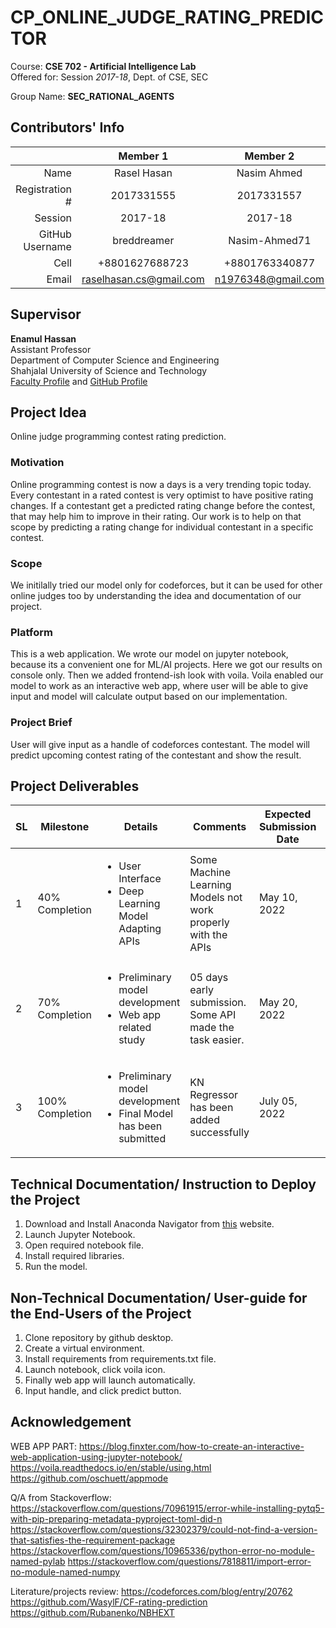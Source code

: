 # CP_ONLINE_JUDGE_RATING_PREDICTOR
Course: **CSE 702 - Artificial Intelligence Lab**            
Offered for: Session *2017-18*, Dept. of CSE, SEC

Group Name: **SEC_RATIONAL_AGENTS**

## Contributors' Info
|                 |  Member 1               |  Member 2          |
| --------------: | :---------------------: | :----------------: |
|            Name | Rasel Hasan             | Nasim Ahmed        |
| Registration \# | 2017331555              | 2017331557         | 
|         Session |  2017-18                |  2017-18           |
| GitHub Username | breddreamer             | Nasim-Ahmed71      |
|            Cell | +8801627688723          | +8801763340877     |
|           Email | raselhasan.cs@gmail.com | n1976348@gmail.com |

Supervisor
-----------
**Enamul Hassan**         
Assistant Professor     
Department of Computer Science and Engineering          
Shahjalal University of Science and Technology       
[Faculty Profile](https://www.sust.edu/d/cse/faculty-profile-detail/590) and [GitHub Profile](https://github.com/enamcse)

## Project Idea
Online judge programming contest rating prediction.
### Motivation
Online programming contest is now a days is a very trending topic today. Every contestant in a rated contest is very optimist to have positive rating changes. If a contestant get a predicted rating change before the contest, that may help him to improve in their rating. Our work is to help on that scope by predicting a rating change for individual contestant in a specific contest. 
### Scope
We initilally tried our model only for codeforces, but it can be used for other online judges too by understanding the idea and documentation of our project.
### Platform
This is a web application. We wrote our model on jupyter notebook, because its a convenient one for ML/AI projects. Here we got our results on console only. Then we added frontend-ish look with voila. Voila enabled our model to work as an interactive web app, where user will be able to give input and model will calculate output based on our implementation.
### Project Brief
User will give input as a handle of codeforces contestant. The model will predict upcoming contest rating of the contestant and show the result.

## Project Deliverables
<table>
<thead>
    <tr>
        <th>SL</th>
        <th>Milestone</th>
        <th>Details</th>
        <th>Comments</th>
        <th>Expected Submission Date</th>
        <th>Submission Date</th>
    </tr>
</thead>
<tbody>
    <tr>
        <td> 1 </td>
        <td>40% Completion</td>
        <td>
        <ul>
            <!-- Change the following list with your project's checklist for 40% Completion. The following texts have no significance and it is put here just for beautifying. -->
            <li>User Interface</li>
            <li>Deep Learning Model Adapting APIs</li>
        </ul>
        </td>
        <!-- Initially make the following text empty. You have to fill it in the time of submission. -->
        <td>Some Machine Learning Models not work properly with the APIs</td>
        <!-- The following is the estimated submission date for this milestone. Change it as your need. -->
        <td>May 10, 2022</td>
        <!-- Initially make the following text empty. You have to fill it in the time of submission. -->
        <td>May 10, 2022</td>
    </tr>
    <tr>
        <td> 2 </td>
        <td>70% Completion</td>
        <td>
        <ul>
            <!-- Change the following list with your project's checklist for 70% Completion. The following texts have no significance and it is put here just for beautifying. -->
            <li>Preliminary model development</li>
            <li>Web app related study</li>
        </ul>
        </td>
        <!-- Initially make the following text empty. You have to fill it in the time of submission. -->
        <td>05 days early submission. Some API made the task easier. </td>
        <!-- The following is the estimated submission date for this milestone. Change it as your need. -->
        <td>May 20, 2022</td>
        <!-- Initially make the following text empty. You have to fill it in the time of submission. -->
        <td>May 15, 2022</td>
    </tr>
    <tr>
        <td> 3 </td>
        <td>100% Completion</td>
        <td>
        <ul>
            <!-- Change the following list with your project's checklist for 70% Completion. The following texts have no significance and it is put here just for beautifying. -->
            <li>Preliminary model development</li>
            <li>Final Model has been submitted</li>
        </ul>
        </td>
        <!-- Initially make the following text empty. You have to fill it in the time of submission. -->
        <td>KN Regressor has been added successfully </td>
        <!-- The following is the estimated submission date for this milestone. Change it as your need. -->
        <td>July 05, 2022</td>
        <!-- Initially make the following text empty. You have to fill it in the time of submission. -->
        <td>July 05, 2022</td>
    </tr>
    
</tbody>
</table>

Technical Documentation/ Instruction to Deploy the Project
----------------------------------------------------------
1. Download and Install Anaconda Navigator from [this](https://www.anaconda.com/products/distribution) website.
2. Launch Jupyter Notebook.
3. Open required notebook file.
4. Install required libraries.
5. Run the model.

Non-Technical Documentation/ User-guide for the End-Users of the Project
------------------------------------------------------------------------
1. Clone repository by github desktop.
2. Create a virtual environment.
3. Install requirements from requirements.txt file.
4. Launch notebook, click voila icon. 
5. Finally web app will launch automatically.
6. Input handle, and click predict button.

Acknowledgement
---------------
WEB APP PART: 
https://blog.finxter.com/how-to-create-an-interactive-web-application-using-jupyter-notebook/
https://voila.readthedocs.io/en/stable/using.html
https://github.com/oschuett/appmode

Q/A from Stackoverflow:
https://stackoverflow.com/questions/70961915/error-while-installing-pytq5-with-pip-preparing-metadata-pyproject-toml-did-n
https://stackoverflow.com/questions/32302379/could-not-find-a-version-that-satisfies-the-requirement-package
https://stackoverflow.com/questions/10965336/python-error-no-module-named-pylab
https://stackoverflow.com/questions/7818811/import-error-no-module-named-numpy

Literature/projects review:
https://codeforces.com/blog/entry/20762
https://github.com/WasylF/CF-rating-prediction
https://github.com/Rubanenko/NBHEXT

